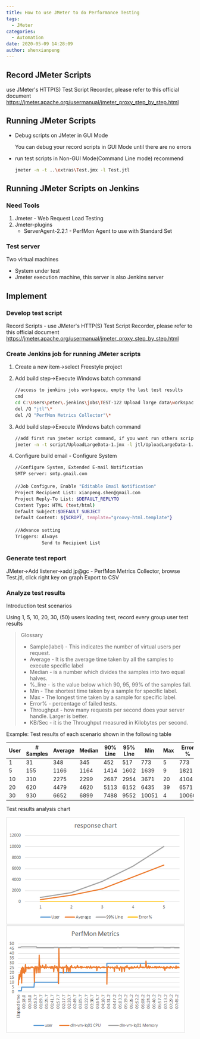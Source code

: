 ```yaml
---
title: How to use JMeter to do Performance Testing
tags:
  - JMeter
categories:
  - Automation
date: 2020-05-09 14:28:09
author: shenxianpeng
---
```


## Record JMeter Scripts

use JMeter's HTTP(S) Test Script Recorder, please refer to this official document https://jmeter.apache.org/usermanual/jmeter_proxy_step_by_step.html

## Running JMeter Scripts

* Debug scripts on JMeter in GUI Mode

  You can debug your record scripts in GUI Mode until there are no errors

* run test scripts in Non-GUI Mode(Command Line mode) recommend

  ```bash
  jmeter -n -t ..\extras\Test.jmx -l Test.jtl
  ```
<!-- more -->

## Running JMeter Scripts on Jenkins

### Need Tools

1. Jmeter - Web Request Load Testing
2. Jmeter-plugins
    * ServerAgent-2.2.1 - PerfMon Agent to use with Standard Set

### Test server

Two virtual machines

* System under test
* Jmeter execution machine, this server is also Jenkins server

## Implement

### Develop test script

Record Scripts - use JMeter's HTTP(S) Test Script Recorder, please refer to this official document https://jmeter.apache.org/usermanual/jmeter_proxy_step_by_step.html

### Create Jenkins job for running JMeter scripts

1. Create a new item->select Freestyle project
2. Add build step->Execute Windows batch command

    ```bash
    //access to jenkins jobs workspace, empty the last test results
    cmd
    cd C:\Users\peter\.jenkins\jobs\TEST-122 Upload large data\workspace
    del /Q "jtl"\*
    del /Q "PerfMon Metrics Collector"\*
    ```

3. Add build step->Execute Windows batch command

    ```bash
    //add first run jmeter script command, if you want run others script you can continue to add "Execute Windows batch command"
    jmeter -n -t script/UploadLargeData-1.jmx -l jtl/UploadLargeData-1.jtl
    ```

4. Configure build email - Configure System

    ```bash
    //Configure System, Extended E-mail Notification
    SMTP server: smtp.gmail.com

    //Job Configure, Enable "Editable Email Notification"
    Project Recipient List: xianpeng.shen@gmail.com
    Project Reply-To List: $DEFAULT_REPLYTO
    Content Type: HTML (text/html)
    Default Subject:$DEFAULT_SUBJECT
    Default Content: ${SCRIPT, template="groovy-html.template"}

    //Advance setting
    Triggers: Always
              Send to Recipient List
    ```

### Generate test report

JMeter->Add listener->add jp@gc - PerfMon Metrics Collector, browse Test.jtl, click right key on graph Export to CSV

### Analyze test results

Introduction test scenarios

Using 1, 5, 10, 20, 30, (50) users loading test, record every group user test results

> Glossary
>
> * Sample(label) - This indicates the number of virtual users per request.
> * Average - It is the average time taken by all the samples to execute specific label
> * Median - is a number which divides the samples into two equal halves.
> * %_line - is the value below which 90, 95, 99% of the samples fall.
> * Min - The shortest time taken by a sample for specific label.
> * Max - The longest time taken by a sample for specific label.
> * Error% - percentage of failed tests.
> * Throughput - how many requests per second does your server handle. Larger is better.
> * KB/Sec - it is the Throughput measured in Kilobytes per second.

Example: Test results of each scenario shown in the following table

| User | # Samples | Average | Median | 90% Line | 95% LIne | Min | Max | Error % | Throughput | Received | Send KB/sec |
|---|---|---|---|---|---|---|---|---|---|---|---|
|1|31|348|345|452|517|773|5|773|0.00%|2.85215|2.5|0|
|5|155|1166|1164|1414|1602|1639|9|1821|0.00%|4.26445|3.73|0|
|10|310|2275|2299|2687|2954|3671|20|4104|0.00%|4.38547|3.84|0|
|20|620|4479|4620|5113|6152|6435|39|6571|0.00%|4.42826|3.88|0|
|30|930|6652|6899|7488|9552|10051|4|10060|0.00%|4.46776|3.91|0|

Test results analysis chart

![Response Chart](jmeter-performance-testing/response-chart.png) ![PerMon Metrics](jmeter-performance-testing/PerMon-Metrics.png)
